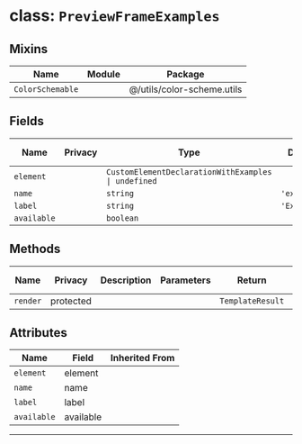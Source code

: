# class: `PreviewFrameExamples`

## Mixins

| Name             | Module | Package                    |
| ---------------- | ------ | -------------------------- |
| `ColorSchemable` |        | @/utils/color-scheme.utils |

## Fields

| Name        | Privacy | Type                                                | Default      | Description | Inherited From |
| ----------- | ------- | --------------------------------------------------- | ------------ | ----------- | -------------- |
| `element`   |         | `CustomElementDeclarationWithExamples \| undefined` |              |             |                |
| `name`      |         | `string`                                            | `'examples'` |             |                |
| `label`     |         | `string`                                            | `'Examples'` |             |                |
| `available` |         | `boolean`                                           |              |             |                |

## Methods

| Name     | Privacy   | Description | Parameters | Return           | Inherited From |
| -------- | --------- | ----------- | ---------- | ---------------- | -------------- |
| `render` | protected |             |            | `TemplateResult` |                |

## Attributes

| Name        | Field     | Inherited From |
| ----------- | --------- | -------------- |
| `element`   | element   |                |
| `name`      | name      |                |
| `label`     | label     |                |
| `available` | available |                |

<hr/>
